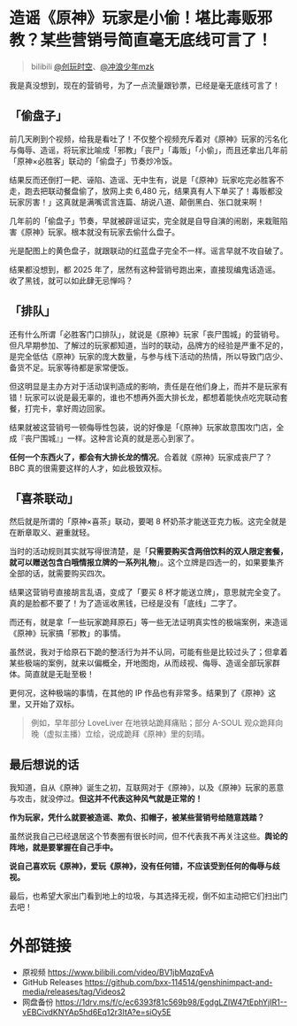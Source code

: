 # 造谣《原神》玩家是小偷！堪比毒贩邪教？某些营销号简直毫无底线可言了！
> bilibili [@创玩时空](https://space.bilibili.com/3494375856278051)、[@冲浪少年mzk](https://space.bilibili.com/443561230)

我是真没想到，现在的营销号，为了一点流量跟钞票，已经是毫无底线可言了！

## 「偷盘子」

前几天刷到个视频，给我是看吐了！不仅整个视频充斥着对《原神》玩家的污名化与侮辱、造谣，将玩家比喻成「邪教」「丧尸」「毒贩」「小偷」，而且还拿出几年前「原神×必胜客」联动的「偷盘子」节奏炒冷饭。

结果反而还倒打一耙、诬陷、造谣、无中生有，说是「《原神》玩家吃完必胜客不走，跑去把联动餐盘偷了，放网上卖 6,480 元，结果真有人下单买了！毒贩都没玩家厉害！」这真就是满嘴谎言连篇、胡说八道、颠倒黑白、张口就来啊！

几年前的「偷盘子」节奏，早就被辟谣证实，完全就是自导自演的闹剧，来栽赃陷害《原神》玩家。根本就没有玩家去偷什么盘子。

光是配图上的黄色盘子，就跟联动的红蓝盘子完全不一样。谣言早就不攻自破了。

结果都没想到，都 2025 年了，居然有这种营销号跑出来，直接现编鬼话造谣。收了黑钱，就可以如此肆无忌惮吗？

## 「排队」

还有什么所谓「必胜客门口排队」，就说是《原神》玩家「丧尸围城」的营销号。但凡早期参加、了解过的玩家都知道，当时的联动，品牌方的经验是严重不足的，是完全低估《原神》玩家的庞大数量，与参与线下活动的热情，所以导致门店少、备货不足。玩家等待都是家常便饭。

但这明显是主办方对于活动误判造成的影响，责任是在他们身上，而并不是玩家有错！玩家可以说是最无辜的，谁也不想再外面大排长龙，都想着能快点吃完联动套餐，打完卡，拿好周边回家。

结果就被这营销号一顿侮辱性包装，说的好像是「《原神》玩家故意围攻门店，全成『丧尸围城』」一样。这种言论真的就是恶心到家了。

**任何一个东西火了，都会有大排长龙的情况**。合着就《原神》玩家成丧尸了？BBC 真的很需要这样的人才，如此极致双标。

## 「喜茶联动」

然后就是所谓的「原神×喜茶」联动，要喝 8 杯奶茶才能送亚克力板。这完全就是在断章取义、避重就轻。

当时的活动规则其实就写得很清楚，是「**只需要购买含两倍饮料的双人限定套餐，就可以赠送包含白哦情报立牌的一系列礼物**」。这个立牌是四选一的，如果要集齐全部的话，就需要购买四次。

结果这营销号直接胡言乱语，变成了「要买 8 杯才能送立牌」，意思就完全变了。真的是脸都不要了！为了造谣收黑钱，已经是没有「底线」二字了。

而还有，就是拿「一些玩家跪拜原石」等一些无法证明真实性的极端案例，来造谣《原神》玩家搞「邪教」的事情。

虽然说，我对于给原石下跪的整活行为并不认同，可能有些是比较过头了；但拿着某些极端的案例，就来以偏概全，开地图炮，从而歧视、侮辱、造谣全部玩家群体。简直就是无耻至极！

更何况，这种极端的事情，在其他的 IP 作品也有非常多。结果到了《原神》这里，又开始了双标。
> 例如，早年部分 LoveLiver 在地铁站跪拜痛贴；部分 A-SOUL 观众跪拜向晚（虚拟主播）立绘，说成跪拜《原神》里的刻晴。

## 最后想说的话

我知道，自从《原神》诞生之初，互联网对于《原神》，以及《原神》玩家的恶意与攻击，就没停过。**但这并不代表这种风气就是正常的！**

**作为玩家，凭什么就要被造谣、欺负、扣帽子，被某些营销号给随意践踏？**

虽然说我自己已经退居这个节奏圈有很长时间，但不代表我不再关注这些。**舆论的阵地，就是要掌握在自己手中。**

**说自己喜欢玩《原神》，爱玩《原神》，没有任何错，不应该受到任何的侮辱与歧视。**

最后，也希望大家出门看到地上的垃圾，与其选择无视，倒不如主动把它们扫出门去吧！

# 外部链接
- 原视频 https://www.bilibili.com/video/BV1jbMqzqEvA
- GitHub Releases https://github.com/bxx-114514/genshinimpact-and-media/releases/tag/Videos2
- 网盘备份 https://1drv.ms/f/c/ec6393f81c569b98/EgdgLZIW47tEphYjIR1--vEBCivdKNYAp5hd6Eq12r3ItA?e=siOy5E
